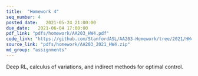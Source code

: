 ```yaml
---
title:  "Homework 4"
seq_number: 4
posted_date:   2021-05-24 21:00:00
due_date:   2021-06-04 17:00:00
pdf_link: "pdfs/homework/AA203_HW4.pdf"
code_link: "https://github.com/StanfordASL/AA203-Homework/tree/2021/HW4"
source_link: "pdfs/homework/AA203_2021_HW4.zip"
md_group: "assignments"
---
```


Deep RL, calculus of variations, and indirect methods for optimal control.
